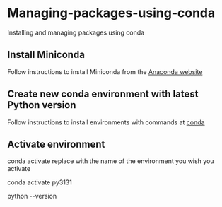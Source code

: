 # Managing-packages-using-conda
Installing and managing packages using conda

## Install Miniconda 
Follow instructions to install Miniconda from the [Anaconda website](https://docs.anaconda.com/miniconda/install/)

## Create new conda environment with latest Python version
Follow instructions to install environments with commands at [conda](https://docs.conda.io/projects/conda/en/latest/user-guide/tasks/manage-environments.html)

## Activate environment
conda activate <myenv>
replace <myenv> with the name of the environment you wish you activate

conda activate py3131

python --version

